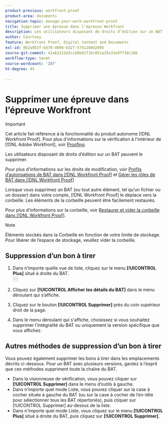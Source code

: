 ```yaml
---
product-previous: workfront-proof
product-area: documents
navigation-topic: manage-your-work-workfront-proof
title: Supprimer une épreuve dans l’épreuve Workfront
description: Les utilisateurs disposant de droits d’édition sur un BAT peuvent le supprimer.
author: Courtney
feature: Workfront Proof, Digital Content and Documents
exl-id: 0b2a953f-bd70-4606-b327-57412b0d2095
source-git-commit: 41ab1312d2ccb8b8271bc851a35e31e9ff18c16b
workflow-type: tm+mt
source-wordcount: '287'
ht-degree: 4%

---
```


# Supprimer une épreuve dans l’épreuve Workfront

>[!IMPORTANT]
>
>Cet article fait référence à la fonctionnalité du produit autonome [!DNL Workfront Proof]. Pour plus d&#39;informations sur la vérification à l&#39;intérieur de [!DNL Adobe Workfront], voir [Proofing](../../../review-and-approve-work/proofing/proofing.md).

Les utilisateurs disposant de droits d’édition sur un BAT peuvent le supprimer.

Pour plus d’informations sur les droits de modification, voir [Profils d’autorisations de BAT dans [!DNL Workfront Proof]](../../../workfront-proof/wp-acct-admin/account-settings/proof-perm-profiles-in-wp.md) et [Gérer les rôles de BAT dans [!DNL Workfront Proof]](../../../workfront-proof/wp-work-proofsfiles/share-proofs-and-files/manage-proof-roles.md)

Lorsque vous supprimez un BAT (ou tout autre élément, tel qu’un fichier ou un dossier) dans votre compte, [!DNL Workfront Proof] le déplace vers la corbeille. Les éléments de la corbeille peuvent être facilement restaurés.

Pour plus d’informations sur la corbeille, voir [Restaurer et vider la corbeille dans [!DNL Workfront Proof]](../../../workfront-proof/wp-work-proofsfiles/manage-your-work/restore-and-empty-trash.md).

>[!NOTE]
>
>Éléments stockés dans la Corbeille en fonction de votre limite de stockage. Pour libérer de l’espace de stockage, veuillez vider la corbeille.

## Suppression d’un bon à tirer

1. Dans n’importe quelle vue de liste, cliquez sur le menu **[!UICONTROL Plus]** situé à droite du BAT.\
   ![](assets/more-button-small.png)

1. Cliquez sur **[!UICONTROL Afficher les détails du BAT]** dans le menu déroulant qui s’affiche.
1. Cliquez sur le bouton **[!UICONTROL Supprimer]** près du coin supérieur droit de la page.
1. Dans le menu déroulant qui s&#39;affiche, choisissez si vous souhaitez supprimer l&#39;intégralité du BAT ou uniquement la version spécifique que vous affichez.

## Autres méthodes de suppression d’un bon à tirer

Vous pouvez également supprimer les bons à tirer dans les emplacements décrits ci-dessous. Pour un BAT avec plusieurs versions, gardez à l’esprit que ces méthodes suppriment toute la chaîne du BAT.

* Dans la visionneuse de vérification, vous pouvez cliquer sur **[!UICONTROL Supprimer]** dans le menu d’outils à gauche.
* Dans n’importe quel mode Liste, vous pouvez cliquer sur la case à cocher située à gauche du BAT (ou sur la case à cocher de l’en-tête pour sélectionner tous les BAT répertoriés), puis cliquer sur [!UICONTROL Supprimer] au-dessus de la liste.
* Dans n&#39;importe quel mode Liste, vous cliquez sur le menu **[!UICONTROL Plus]** situé à droite du BAT, puis cliquez sur **[!UICONTROL Supprimer]**.

